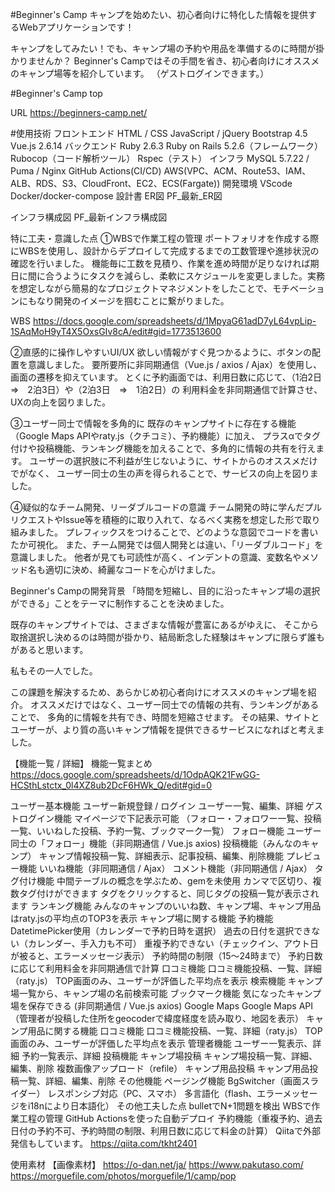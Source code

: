 #Beginner's Camp
キャンプを始めたい、初心者向けに特化した情報を提供するWebアプリケーションです！

キャンプをしてみたい！でも、キャンプ場の予約や用品を準備するのに時間が掛かりませんか？
Beginner's Campではその手間を省き、初心者向けにオススメのキャンプ場等を紹介しています。
（ゲストログインできます。）

#Beginner's Camp top

URL
https://beginners-camp.net/

#使用技術
フロントエンド
HTML / CSS
JavaScript / jQuery
Bootstrap 4.5
Vue.js 2.6.14
バックエンド
Ruby 2.6.3
Ruby on Rails 5.2.6（フレームワーク）
Rubocop（コード解析ツール）
Rspec（テスト）
インフラ
MySQL 5.7.22 / Puma / Nginx
GitHub Actions(CI/CD)
AWS(VPC、ACM、Route53、IAM、ALB、RDS、S3、CloudFront、EC2、ECS(Fargate))
開発環境
VScode
Docker/docker-compose
設計書
ER図
PF_最新_ER図

インフラ構成図
PF_最新インフラ構成図

特に工夫・意識した点
①WBSで作業工程の管理
ポートフォリオを作成する際にWBSを使用し、設計からデプロイして完成するまでの工数管理や進捗状況の確認を行いました。 機能毎に工数を見積り、作業を進め時間が足りなければ期日に間に合うようにタスクを減らし、柔軟にスケジュールを変更しました。実務を想定しながら簡易的なプロジェクトマネジメントをしたことで、モチベーションにもなり開発のイメージを掴むことに繋がりました。

WBS
https://docs.google.com/spreadsheets/d/1MpyaG61adD7yL64vpLip-1SAqMoH9yT4X5OxsGIv8cA/edit#gid=1773513600

②直感的に操作しやすいUI/UX
欲しい情報がすぐ見つかるように、ボタンの配置を意識しました。
要所要所に非同期通信（Vue.js / axios / Ajax）を使用し、画面の遷移を抑えています。
とくに予約画面では、利用日数に応じて、（1泊2日　⇒　2泊3日）や（2泊3日　⇒　1泊2日）の
利用料金を非同期通信で計算させ、UXの向上を図りました。

③ユーザー同士で情報を多角的に
既存のキャンプサイトに存在する機能（Google Maps APIやraty.js（クチコミ）、予約機能）に加え、
プラスαでタグ付けや投稿機能、ランキング機能を加えることで、多角的に情報の共有を行えます。
ユーザーの選択肢に不利益が生じないように、サイトからのオススメだけでがなく、
ユーザー同士の生の声を得られることで、サービスの向上を図りました。

④疑似的なチーム開発、リーダブルコードの意識
チーム開発の時に学んだプルリクエストやlssue等を積極的に取り入れて、なるべく実務を想定した形で取り組みました。 プレフィックスをつけることで、どのような意図でコードを書いたか可視化。
また、チーム開発では個人開発とは違い、「リーダブルコード」を意識しました。
他者が見ても可読性が高く、インデントの意識、変数名やメソッド名も適切に決め、綺麗なコードを心がけました。

Beginner's Campの開発背景
「時間を短縮し、目的に沿ったキャンプ場の選択ができる」ことをテーマに制作することを決めました。

既存のキャンプサイトでは、さまざまな情報が豊富にあるがゆえに、
そこから取捨選択し決めるのは時間が掛かり、結局断念した経験はキャンプに限らず誰もがあると思います。

私もその一人でした。

この課題を解決するため、あらかじめ初心者向けにオススメのキャンプ場を紹介。
オススメだけではなく、ユーザー同士での情報の共有、ランキングがあることで、
多角的に情報を共有でき、時間を短縮させます。
その結果、サイトとユーザーが、より質の高いキャンプ情報を提供できるサービスになればと考えました。

【機能一覧 / 詳細】
機能一覧まとめ
https://docs.google.com/spreadsheets/d/1OdpAQK21FwGG-HCSthLstctx_0l4XZ8ub2DcF6HWk_Q/edit#gid=0

ユーザー基本機能
ユーザー新規登録 / ログイン
ユーザー一覧、編集、詳細
ゲストログイン機能
マイページで下記表示可能
（フォロー・フォロワー一覧、投稿一覧、いいねした投稿、予約一覧、ブックマーク一覧）
フォロー機能
ユーザー同士の「フォロー」機能（非同期通信 / Vue.js axios)
投稿機能（みんなのキャンプ）
キャンプ情報投稿一覧、詳細表示、記事投稿、編集、削除機能
プレビュー機能
いいね機能（非同期通信 / Ajax）
コメント機能（非同期通信 / Ajax）
タグ付け機能
中間テーブルの概念を学ぶため、gemを未使用
カンマで区切り、複数タグ付けができます
タグをクリックすると、同じタグの投稿一覧が表示されます
ランキング機能
みんなのキャンプのいいね数、キャンプ場、キャンプ用品はraty.jsの平均点のTOP3を表示
キャンプ場に関する機能
予約機能
DatetimePicker使用（カレンダーで予約日時を選択）
過去の日付を選択できない（カレンダー、手入力も不可）
重複予約できない（チェックイン、アウト日が被ると、エラーメッセージ表示）
予約時間の制限（15～24時まで）
予約日数に応じて利用料金を非同期通信で計算
口コミ機能
口コミ機能投稿、一覧、詳細（raty.js）
TOP画面のみ、ユーザーが評価した平均点を表示
検索機能
キャンプ場一覧から、キャンプ場の名前検索可能
ブックマーク機能
気になったキャンプ場を保存できる (非同期通信 / Vue.js axios)
Google Maps
Google Maps API （管理者が投稿した住所をgeocoderで緯度経度を読み取り、地図を表示）
キャンプ用品に関する機能
口コミ機能
口コミ機能投稿、一覧、詳細（raty.js）
TOP画面のみ、ユーザーが評価した平均点を表示
管理者機能
ユーザー一覧表示、詳細
予約一覧表示、詳細
投稿機能
キャンプ場投稿
キャンプ場投稿一覧、詳細、編集、削除
複数画像アップロード（refile）
キャンプ用品投稿
キャンプ用品投稿一覧、詳細、編集、削除
その他機能
ページング機能
BgSwitcher（画面スライダー）
レスポンシブ対応（PC、スマホ）
多言語化（flash、エラーメッセージをi18nにより日本語化）
その他工夫した点
bulletでN+1問題を検出
WBSで作業工程の管理
GitHub Actionsを使った自動デプロイ
予約機能（重複予約、過去日付の予約不可、予約時間の制限、利用日数に応じて料金の計算）
Qiitaで外部発信もしています。
https://qiita.com/tkht2401

使用素材
【画像素材】
https://o-dan.net/ja/
https://www.pakutaso.com/
https://morguefile.com/photos/morguefile/1/camp/pop